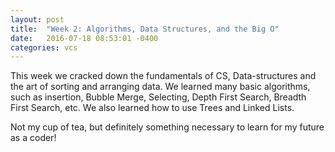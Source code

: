 ```yaml
---
layout: post
title:  "Week 2: Algorithms, Data Structures, and the Big O"
date:   2016-07-18 08:53:01 -0400
categories: vcs
---
```


This week we cracked down the fundamentals of CS, Data-structures and the art of sorting and arranging data. We learned many basic algorithms, such as insertion, Bubble Merge, Selecting, Depth First Search, Breadth First Search, etc. We also learned how to use Trees and Linked Lists.

Not my cup of tea, but definitely something necessary to learn for my future as a coder!

